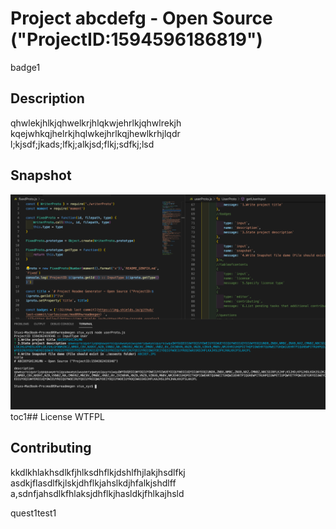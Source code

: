 # Project abcdefg - Open Source ("ProjectID:1594596186819")
badge1
## Description
qhwlekjhlkjqhwelkrjhlqkwjehrlkjqhwlrekjh
kqejwhkqjhelrkjhqlwkejhrlkqjhewlkrhjlqdr
l;kjsdf;jkads;lfkj;alkjsd;flkj;sdfkj;lsd

## Snapshot
![image](./assets/console.jpg)
toc1## License
WTFPL
## Contributing
kkdlkhlakhsdlkfjhlksdhflkjdshlfhjlakjhsdlfkj
asdkjflasdlfkjlskjdhflkjahslkdjhfalkjshdlff
a,sdnfjahsdlkfhlaksjdhflkjhasldkjfhlkajhsld

quest1test1